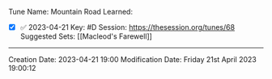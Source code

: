 Tune Name: Mountain Road
Learned: 
- [x]  ✅ 2023-04-21
Key: #D
Session: https://thesession.org/tunes/68
Suggested Sets: [[Macleod's Farewell]]

---
Creation Date: 2023-04-21 19:00
Modification Date: Friday 21st April 2023 19:00:12